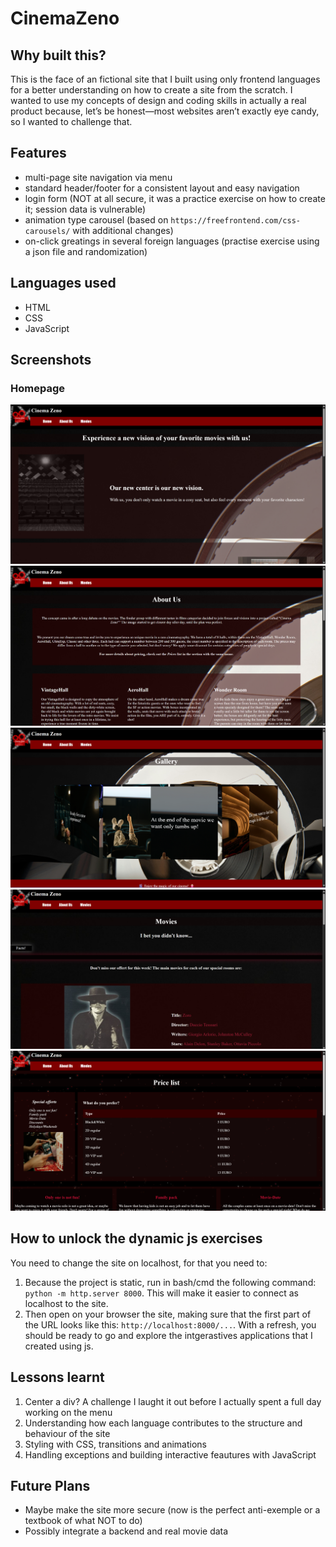 # CinemaZeno

## Why built this?
This is the face of an fictional site that I built using only frontend languages for a better understanding on how to create a site from the scratch. I wanted to use my concepts of design and coding skills in actually a real product because, let’s be honest—most websites aren’t exactly eye candy, so I wanted to challenge that.

## Features
- multi-page site navigation via menu
- standard header/footer for a consistent layout and easy navigation
- login form (NOT at all secure, it was a practice exercise on how to create it; session data is vulnerable)
- animation type carousel (based on `https://freefrontend.com/css-carousels/` with additional changes)
- on-click greatings in several foreign languages (practise exercise using a json file and randomization)

## Languages used
- HTML
- CSS
- JavaScript

## Screenshots
### Homepage
![Homepage](https://github.com/lorenabora/CinemaZeno/blob/main/CinemaZenoSS/Screenshot%202025-08-21%20231230.png)
![About us](https://github.com/lorenabora/CinemaZeno/blob/main/CinemaZenoSS/Screenshot%202025-08-21%20231303.png)
![Galery](https://github.com/lorenabora/CinemaZeno/blob/main/CinemaZenoSS/Screenshot%202025-08-21%20231351.png)
![Movies](https://github.com/lorenabora/CinemaZeno/blob/main/CinemaZenoSS/Screenshot%202025-08-21%20231405.png)
![Prices](https://github.com/lorenabora/CinemaZeno/blob/main/CinemaZenoSS/Screenshot%202025-08-21%20231421.png)

## How to unlock the dynamic js exercises
You need to change the site on localhost, for that you need to:
1. Because the project is static, run in bash/cmd the following command: `python -m http.server 8000`. This will make it easier to connect as localhost to the site.
2. Then open on your browser the site, making sure that the first part of the URL looks like this: `http://localhost:8000/...`. With a refresh, you should be ready to go and explore the intgerastives applications that I created using js.

## Lessons learnt
1. Center a div? A challenge I laught it out before I actually spent a full day working on the menu
2. Understanding how each language contributes to the structure and behaviour of the site
3. Styling with CSS, transitions and animations
4. Handling exceptions and building interactive feautures with JavaScript

## Future Plans
- Maybe make the site more secure (now is the perfect anti-exemple or a textbook of what NOT to do)
- Possibly integrate a backend and real movie data
